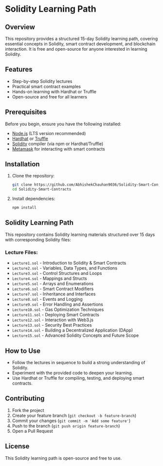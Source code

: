 # Solidity Learning Path

## Overview

This repository provides a structured 15-day Solidity learning path, covering essential concepts in Solidity, smart contract development, and blockchain interaction. It is free and open-source for anyone interested in learning Solidity.

## Features

- Step-by-step Solidity lectures
- Practical smart contract examples
- Hands-on learning with Hardhat or Truffle
- Open-source and free for all learners

## Prerequisites

Before you begin, ensure you have the following installed:

- [Node.js](https://nodejs.org/) (LTS version recommended)
- [Hardhat](https://hardhat.org/) or [Truffle](https://www.trufflesuite.com/)
- [Solidity](https://soliditylang.org/) compiler (via npm or Hardhat/Truffle)
- [Metamask](https://metamask.io/) for interacting with smart contracts

## Installation

1. Clone the repository:
   ```sh
   git clone https://github.com/AbhishekChauhan9036/Solidity-Smart-Contracts
   cd Solidity-Smart-Contracts
   ```
2. Install dependencies:
   ```sh
   npm install
   ```

## Solidity Learning Path

This repository contains Solidity learning materials structured over 15 days with corresponding Solidity files:

### Lecture Files:

- `Lecture1.sol` - Introduction to Solidity & Smart Contracts
- `Lecture2.sol` - Variables, Data Types, and Functions
- `Lecture3.sol` - Control Structures and Loops
- `Lecture4.sol` - Mappings and Structs
- `Lecture5.sol` - Arrays and Enumerations
- `Lecture6.sol` - Smart Contract Modifiers
- `Lecture7.sol` - Inheritance and Interfaces
- `Lecture8.sol` - Events and Logging
- `Lecture9.sol` - Error Handling and Assertions
- `Lecture10.sol` - Gas Optimization Techniques
- `Lecture11.sol` - Deploying Smart Contracts
- `Lecture12.sol` - Interaction with Web3.js
- `Lecture13.sol` - Security Best Practices
- `Lecture14.sol` - Building a Decentralized Application (DApp)
- `Lecture15.sol` - Advanced Solidity Concepts and Future Scope

## How to Use

- Follow the lectures in sequence to build a strong understanding of Solidity.
- Experiment with the provided code to deepen your learning.
- Use Hardhat or Truffle for compiling, testing, and deploying smart contracts.

## Contributing

1. Fork the project
2. Create your feature branch (`git checkout -b feature-branch`)
3. Commit your changes (`git commit -m 'Add some feature'`)
4. Push to the branch (`git push origin feature-branch`)
5. Open a Pull Request

## License

This Solidity learning path is open-source and free to use.
